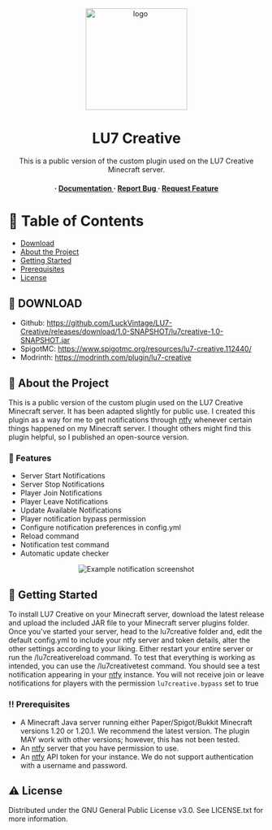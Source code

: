 <div align='center'>

<img src=https://cdn.luckvintage.com/LU7Logo.jpg alt="logo" width=200 height=200 />

<h1>LU7 Creative</h1>
<p>This is a public version of the custom plugin used on the LU7 Creative Minecraft server.</p>

<h4> <span> · </span> <a href="https://github.com/LuckVintage/LU7-Creative/blob/main/README.md"> Documentation </a> <span> · </span> <a href="https://github.com/LuckVintage/LU7-Creative/issues"> Report Bug </a> <span> · </span> <a href="https://github.com/LuckVintage/LU7-Creative/issues"> Request Feature </a> </h4>


</div>

# :notebook_with_decorative_cover: Table of Contents

- [Download](#link-download)
- [About the Project](#star2-about-the-project)
- [Getting Started](#toolbox-getting-started)
- [Prerequisites](#bangbang-prerequisites)
- [License](#warning-license)


## :link: DOWNLOAD

- Github: https://github.com/LuckVintage/LU7-Creative/releases/download/1.0-SNAPSHOT/lu7creative-1.0-SNAPSHOT.jar
- SpigotMC: https://www.spigotmc.org/resources/lu7-creative.112440/
- Modrinth: https://modrinth.com/plugin/lu7-creative

## :star2: About the Project

This is a public version of the custom plugin used on the LU7 Creative Minecraft server. It has been adapted slightly for public use. I created this plugin as a way for me to get notifications through [ntfy](https://ntfy.sh/) whenever certain things happened on my Minecraft server. I thought others might find this plugin helpful, so I published an open-source version.

### :dart: Features
- Server Start Notifications
- Server Stop Notifications
- Player Join Notifications
- Player Leave Notifications
- Update Available Notifications
- Player notification bypass permission
- Configure notification preferences in config.yml
- Reload command
- Notification test command
- Automatic update checker

<div align='center'>

<img src=https://cdn.luckvintage.com/LU7-Creative-Plugin-Screenshot.png alt="Example notification screenshot"/>

</div>

## :toolbox: Getting Started

To install LU7 Creative on your Minecraft server, download the latest release and upload the included JAR file to your Minecraft server plugins folder. Once you've started your server, head to the lu7creative folder and, edit the default config.yml to include your ntfy server and token details, alter the other settings according to your liking. Either restart your entire server or run the /lu7creativereload command. To test that everything is working as intended, you can use the /lu7creativetest <message> command. You should see a test notification appearing in your [ntfy](https://ntfy.sh/) instance. You will not receive join or leave notifications for players with the permission `lu7creative.bypass` set to true  

### :bangbang: Prerequisites

- A Minecraft Java server running either Paper/Spigot/Bukkit Minecraft versions 1.20 or 1.20.1. We recommend the latest version. The plugin MAY work with other versions; however, this has not been tested.
- An [ntfy](https://ntfy.sh/) server that you have permission to use.
- An [ntfy](https://ntfy.sh/) API token for your instance. We do not support authentication with a username and password.

## :warning: License

Distributed under the GNU General Public License v3.0. See LICENSE.txt for more information.
